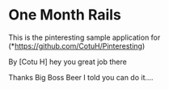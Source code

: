 # One Month Rails

This is the pinteresting sample application for (*https://github.com/CotuH/Pinteresting)

By [Cotu H]
hey you great job there

Thanks Big Boss Beer
 I told you can do it....